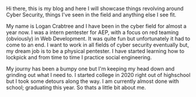 Hi there, this is my blog and here I will showcase things revolving 
around Cyber Security, things I've seen in the field and anything else I see fit.

My name is Logan Crabtree and I have been in the cyber field for almost a year now. 
I was a intern pentester for AEP, with a focus on red teaming (obviously) in Web Development. 
It was quite fun but unfortunately it had to come to an end. I want to work in all fields of 
cyber security eventually but, my dream job is to be a physical pentester. I have started learning 
how to lockpick and from time to time I practice social engineering.

My journy has been a bumpy one but I'm keeping my head down and grinding out what I need to. I 
started college in 2020 right out of highschool but I took some detours along the way. I am currently
almost done with school; graduating this year. So thats a little bit about me.

